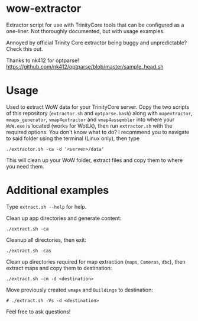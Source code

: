 # wow-extractor
Extractor script for use with TrinityCore tools that can be configured as a one-liner. Not thoroughly documented, but with usage examples.

Annoyed by official Trinity Core extractor being buggy and unpredictable? Check this out.

Thanks to nk412 for optparse! 
https://github.com/nk412/optparse/blob/master/sample_head.sh

# Usage
Used to extract WoW data for your TrinityCore server.
Copy the two scripts of this repository (`extractor.sh` and `optparse.bash`) along with `mapextractor`, `mmaps_generator`, `vmap4extractor` and `vmap4assembler` into where your `WoW.exe` is located (works for WotLk), then run `extractor.sh` with the required options.
You don't know what to do?
I recommend you to navigate to said folder using the terminal (Linux only), then type
```
./extractor.sh -ca -d '<server>/data'
```
This will clean up your WoW folder, extract files and copy them to where you need them.

# Additional examples

Type `extract.sh --help` for help.

Clean up app directories and generate content:
```
./extract.sh -ca 
```

Cleanup all directories, then exit:
```
./extract.sh -cas
```

Clean up directories required for map extraction (`maps`, `Cameras`, `dbc`), then extract maps and copy them to destination:
```
./extract.sh -cm -d <destination>
```

Move previously created `vmaps` and `Buildings` to destination:
```
# ./extract.sh -Vs -d <destination>
```

Feel free to ask questions!
